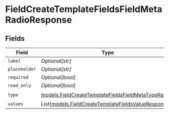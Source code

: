 # FieldCreateTemplateFieldsFieldMetaRadioResponse


## Fields

| Field                                                                                                          | Type                                                                                                           | Required                                                                                                       | Description                                                                                                    |
| -------------------------------------------------------------------------------------------------------------- | -------------------------------------------------------------------------------------------------------------- | -------------------------------------------------------------------------------------------------------------- | -------------------------------------------------------------------------------------------------------------- |
| `label`                                                                                                        | *Optional[str]*                                                                                                | :heavy_minus_sign:                                                                                             | N/A                                                                                                            |
| `placeholder`                                                                                                  | *Optional[str]*                                                                                                | :heavy_minus_sign:                                                                                             | N/A                                                                                                            |
| `required`                                                                                                     | *Optional[bool]*                                                                                               | :heavy_minus_sign:                                                                                             | N/A                                                                                                            |
| `read_only`                                                                                                    | *Optional[bool]*                                                                                               | :heavy_minus_sign:                                                                                             | N/A                                                                                                            |
| `type`                                                                                                         | [models.FieldCreateTemplateFieldsFieldMetaTypeRadio](../models/fieldcreatetemplatefieldsfieldmetatyperadio.md) | :heavy_check_mark:                                                                                             | N/A                                                                                                            |
| `values`                                                                                                       | List[[models.FieldCreateTemplateFieldsValueResponse1](../models/fieldcreatetemplatefieldsvalueresponse1.md)]   | :heavy_minus_sign:                                                                                             | N/A                                                                                                            |